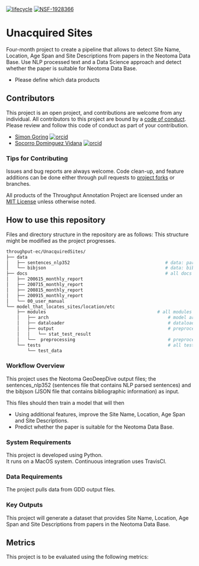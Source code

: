 [![lifecycle](https://img.shields.io/badge/lifecycle-experimental-orange.svg)](https://www.tidyverse.org/lifecycle/#experimental)
[![NSF-1928366](https://img.shields.io/badge/NSF-1928366-blue.svg)](https://nsf.gov/awardsearch/showAward?AWD_ID=1928366)

# Unacquired Sites

Four-month project to create a pipeline that allows to detect Site Name, Location, Age Span and Site Descriptions from papers in the Neotoma Data Base.
Use NLP processed text and a Data Science approach and detect whether the paper is suitable for Neotoma Data Base.

  * Please define which data products

## Contributors

This project is an open project, and contributions are welcome from any individual.  All contributors to this project are bound by a [code of conduct](CODE_OF_CONDUCT.md).  Please review and follow this code of conduct as part of your contribution.

  * [Simon Goring](http://www.goring.org/) [![orcid](https://img.shields.io/badge/orcid-0000--0002--2700--4605-brightgreen.svg)](https://orcid.org/0000-0002-2700-4605)
  * [Socorro Dominguez Vidana](https://sedv8808.github.io/) [![orcid](https://img.shields.io/badge/orcid-0000--0002--7926--4935-brightgreen.svg)](https://orcid.org/0000-0002-7926-4935)


### Tips for Contributing

Issues and bug reports are always welcome.  Code clean-up, and feature additions can be done either through pull requests to [project forks]() or branches.

All products of the Throughput Annotation Project are licensed under an [MIT License](LICENSE) unless otherwise noted.

## How to use this repository

Files and directory structure in the repository are as follows:
This structure might be modified as the project progresses.

```bash
throughput-ec/UnacquiredSites/
├── data
│   ├── sentences_nlp352                                    # data: parsed sentences' dummy file for reproducibility
│   └── bibjson                                             # data: bibliography json dummy file for reproducibility
├── docs                                                    # all docs (md/pdf)
│   ├── 200615_monthly_report
│   ├── 200715_monthly_report
│   ├── 200815_monthly_report
│   ├── 200915_monthly_report
│   └── 00_user_manual                       
└── model_that_locates_sites/location/etc                                    
    ├── modules                                          # all modules for the package
    │   ├── arch                                             # model architectures used
    │   ├── dataloader                                       # dataloader + related files
    │   ├── output                                           # preprocessing output
    │   │   └── stat_test_result
    │   └──  preprocessing                                   # preprocessing modules
    └── tests                                                # all tests for the modules
        └── test_data
```

### Workflow Overview

This project uses the Neotoma GeoDeepDive output files; the sentences_nlp352 (sentences file that contains NLP parsed sentences) and the bibjson (JSON file that contains bibliographic information) as input.

This files should then train a model that will then
- Using additional features, improve the Site Name, Location, Age Span and Site Descriptions.
- Predict whether the paper is suitable for the Neotoma Data Base.


### System Requirements

This project is developed using Python.  
It runs on a MacOS system.
Continuous integration uses TravisCI.

### Data Requirements

The project pulls data from GDD output files.

### Key Outputs

This project will generate a dataset that provides Site Name, Location, Age Span and Site Descriptions from papers in the Neotoma Data Base.

## Metrics

This project is to be evaluated using the following metrics:
